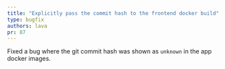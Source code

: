 ```yaml
---
title: "Explicitly pass the commit hash to the frontend docker build"
type: bugfix
authors: lava
pr: 87
---
```

Fixed a bug where the git commit hash was shown as `unknown` in the app docker images.
